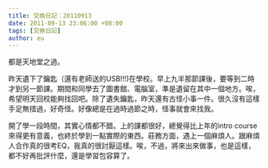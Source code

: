 ```yaml
---
title: 交換日記：20110913
date: 2011-09-13 23:06:00 +08:00
tags: [交換日記]
author: eu
---
```


 都是天地堂之過。  
  
 昨天遺下了鑰匙（還有老師送的USB!!!)在學校。早上九半那節課後，要等到二時才到另一節課。期間和同學去了圖書館、電腦室，準是遺留在其中一個地方。唉，希望明天回校能夠找回吧。除了遺失鑰匙，昨天還有古怪小事一件。很久沒有這樣手足無措過，好奇怪。好像總是在過時過節之時，怪事就會來找我。  
  
  
 開了學一段時間，其實心情都不錯。上的課都很好，總覺得比上年的intro course來得更有意義，也終於學到一點實際的東西。莊務方面，遇上一個麻煩人。跟麻煩人合作真的很考EQ，我真的很討厭這樣。唉，不過，將來出來做事，也是這樣，都不好再批評什麼，還是學習包容算了。
